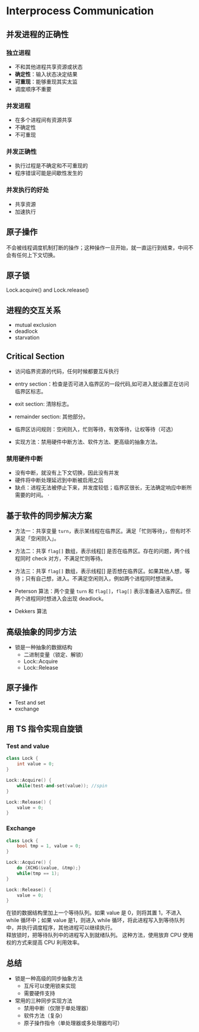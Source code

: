 # Interprocess Communication

## 并发进程的正确性

### 独立进程

* 不和其他进程共享资源或状态
* **确定性**：输入状态决定结果
* **可重现**：能够重现其实太监
* 调度顺序不重要

### 并发进程

* 在多个进程间有资源共享
* 不确定性
* 不可重现

### 并发正确性

* 执行过程是不确定和不可重现的
* 程序错误可能是间歇性发生的

### 并发执行的好处

* 共享资源
* 加速执行

## 原子操作

不会被线程调度机制打断的操作；这种操作一旦开始，就一直运行到结束，中间不会有任何上下文切换。

## 原子锁

Lock.acquire() and Lock.release()

## 进程的交互关系

* mutual exclusion
* deadlock
* starvation

## Critical Section

* 访问临界资源的代码，任何时候都要互斥执行

* entry section：检查是否可进入临界区的一段代码,如可进入就设置正在访问临界区标志。
* exit section: 清除标志。
* remainder section: 其他部分。

* 临界区访问规则：空闲则入，忙则等待，有效等待，让权等待（可选）
* 实现方法：禁用硬件中断方法、软件方法、更高级的抽象方法。

### 禁用硬件中断

* 没有中断，就没有上下文切换，因此没有并发
* 硬件将中断处理延迟到中断被启用之后
* 缺点：进程无法被停止下来，并发度较低；临界区很长，无法确定响应中断所需要的时间。
·

## 基于软件的同步解决方案

* 方法一：共享变量 `turn`，表示某线程在临界区。满足「忙则等待」，但有时不满足「空闲则入」。
* 方法二：共享 `flag[]` 数组，表示线程[] 是否在临界区。存在的问题，两个线程同时 check 对方，不满足忙则等待。
* 方法三：共享 `flag[]` 数组，表示线程[] 是否想在临界区。如果其他人想，等待；只有自己想，进入。不满足空闲则入，例如两个进程同时想进来。
* Peterson 算法：两个变量 `turn` 和 `flag[]`，`flag[]` 表示准备进入临界区。但两个进程同时想进入会出现 deadlock。

* Dekkers 算法

## 高级抽象的同步方法

* 锁是一种抽象的数据结构
  * 二进制变量（锁定、解锁）
  * Lock::Acquire
  * Lock::Release
  
## 原子操作

* Test and set
* exchange

## 用 TS 指令实现自旋锁

### Test and value

```c++
class Lock {
    int value = 0;
}

Lock::Acquire() {
    while(test-and-set(value)); //spin
}

Lock::Release() {
    value = 0;
}
```

### Exchange

``` c++
class Lock {
    bool tmp = 1, value = 0;
}

Lock::Acquire() {
    do {XCHG(&value, &tmp);}
    while(tmp == 1);
}

Lock::Release() {
    value = 0;
}
```

在锁的数据结构里加上一个等待队列。如果 value 是 0，则将其置 1，不进入 while 循环中；如果 value 是1，则进入 while 循环，将此进程写入到等待队列中，并执行调度程序，其他进程可以继续执行。  
释放锁时，把等待队列中的进程写入到就绪队列。
这种方法，使用放弃 CPU 使用权的方式来提高 CPU 利用效率。

## 总结

* 锁是一种高级的同步抽象方法
  * 互斥可以使用锁来实现
  * 需要硬件支持
* 常用的三种同步实现方法
  * 禁用中断（仅限于单处理器）
  * 软件方法（复杂）
  * 原子操作指令（单处理器或多处理器均可）

